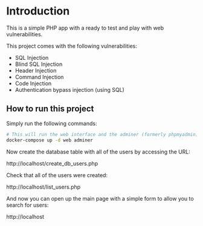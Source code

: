 # Introduction

This is a simple PHP app with a ready to test and play with web vulnerabilities.

This project comes with the following vulnerabilities:

- SQL Injection
- Blind SQL Injection
- Header Injection
- Command Injection
- Code Injection
- Authentication bypass injection (using SQL)

## How to run this project

Simply run the following commands:

```bash
# This will run the web interface and the adminer (formerly phpmyadmin)
docker-compose up -d web adminer
```

Now create the database table with all of the users by accessing the URL:

http://localhost/create_db_users.php

Check that all of the users were created:

http://localhost/list_users.php

And now you can open up the main page with a simple form to allow you to search for users:

http://localhost
